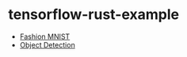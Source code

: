 # tensorflow-rust-example

- [Fashion MNIST](./fashion_mnist)
- [Object Detection](./object_detection/)
